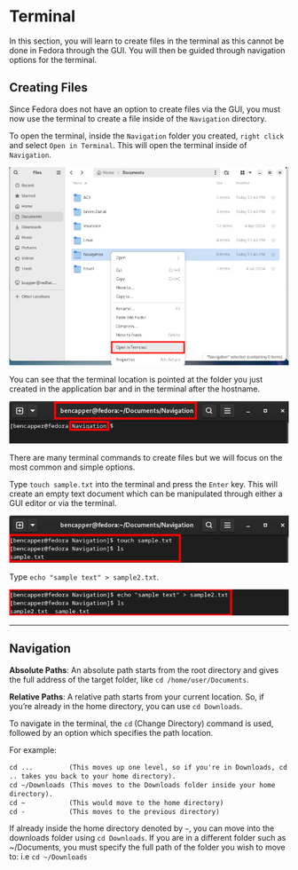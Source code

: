 # Terminal

In this section, you will learn to create files in the terminal as this cannot be done in Fedora through the GUI. You will then be guided through navigation options for the terminal.

## Creating Files

Since Fedora does not have an option to create files via the GUI, you must now use the terminal to create a file inside of the `Navigation` directory.

To open the terminal, inside the `Navigation` folder you created, `right click` and select `Open in Terminal`. This will open the terminal inside of `Navigation`.

![Open in Terminal](img/6.png)

You can see that the terminal location is pointed at the folder you just created in the application bar and in the terminal after the hostname.

![Location](img/7.png)

There are many terminal commands to create files but we will focus on the most common and simple options.

Type `touch sample.txt` into the terminal and press the `Enter` key. This will create an empty text document which can be manipulated through either a GUI editor or via the terminal.

![Create a File with Touch](img/8.png)

Type `echo "sample text" > sample2.txt`.

![Create a File with Echo](img/9.png)

---

## Navigation

**Absolute Paths**: An absolute path starts from the root directory and gives the full address of the target folder, like `cd /home/user/Documents`.

**Relative Paths**: A relative path starts from your current location. So, if you’re already in the home directory, you can use `cd Downloads`.

To navigate in the terminal, the `cd` (Change Directory) command is used, followed by an option which specifies the path location. 

For example:

```
cd ...         (This moves up one level, so if you're in Downloads, cd .. takes you back to your home directory).
cd ~/Downloads (This moves to the Downloads folder inside your home directory).
cd ~           (This would move to the home directory)
cd -           (This moves to the previous directory)
```

If already inside the home directory denoted by `~`, you can move into the downloads folder using `cd Downloads`. If you are in a different folder such as ~/Documents, you must specify the full path of the folder you wish to move to: i.e `cd ~/Downloads`
